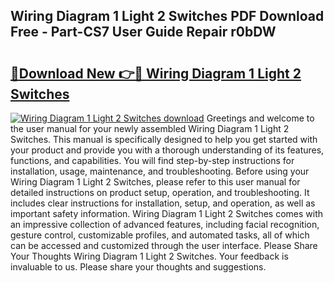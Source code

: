 ## Wiring Diagram 1 Light 2 Switches PDF Download Free - Part-CS7 User Guide Repair r0bDW

# <h2><a href="http://dfkajk.blite.top/?on=Wiring+Diagram+1+Light+2+Switches">🔗Download New 👉🔴 Wiring Diagram 1 Light 2 Switches</a></h2>

[![Wiring Diagram 1 Light 2 Switches download](https://i.imgur.com/lujVjoI.png)](http://dfkajk.blite.top/?on=Wiring+Diagram+1+Light+2+Switches)
Greetings and welcome to the user manual for your newly assembled Wiring Diagram 1 Light 2 Switches. This manual is specifically designed to help you get started with your product and provide you with a thorough understanding of its features, functions, and capabilities. You will find step-by-step instructions for installation, usage, maintenance, and troubleshooting. Before using your Wiring Diagram 1 Light 2 Switches, please refer to this user manual for detailed instructions on product setup, operation, and troubleshooting. It includes clear instructions for installation, setup, and operation, as well as important safety information. Wiring Diagram 1 Light 2 Switches comes with an impressive collection of advanced features, including facial recognition, gesture control, customizable profiles, and automated tasks, all of which can be accessed and customized through the user interface. Please Share Your Thoughts Wiring Diagram 1 Light 2 Switches. Your feedback is invaluable to us. Please share your thoughts and suggestions.
